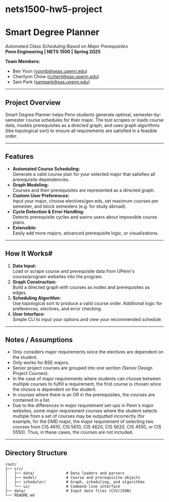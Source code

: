 # nets1500-hw5-project

# Smart Degree Planner

_Automated Class Scheduling Based on Major Prerequisites_  
**Penn Engineering | NETS 1500 | Spring 2025**

**Team Members:**  
- Ben Yoon (yoonb@seas.upenn.edu)  
- Cherilynn Chow (ccheril@sas.upenn.edu)  
- Sam Park (sampark@sas.upenn.edu)

---

## Project Overview

Smart Degree Planner helps Penn students generate optimal, semester-by-semester course schedules for their major. The tool scrapes or loads course data, models prerequisites as a directed graph, and uses graph algorithms (like topological sort) to ensure all requirements are satisfied in a feasible order.

---

## Features

- **Automated Course Scheduling:**  
  Generate a valid course plan for your selected major that satisfies all prerequisite dependencies.
- **Graph Modeling:**  
  Courses and their prerequisites are represented as a directed graph.
- **Custom User Preferences:**  
  Input your major, choose electives/gen eds, set maximum courses per semester, and block semesters (e.g. for study abroad).
- **Cycle Detection & Error Handling:**  
  Detects prerequisite cycles and warns users about impossible course plans.
- **Extensible:**  
  Easily add more majors, advanced prerequisite logic, or visualizations.

---

## How It Works# 

1. **Data Input:**  
   Load or scrape course and prerequisite data from UPenn's course/program websites into the program.
2. **Graph Construction:**  
   Build a directed graph with courses as nodes and prerequisites as edges.
3. **Scheduling Algorithm:**  
   Use topological sort to produce a valid course order. Additional logic for preferences, electives, and error checking.
4. **User Interface:**  
   Simple CLI to input your options and view your recommended schedule.

---

## Notes / Assumptions

- Only considers major requirements since the electives are dependent on the student.
- Only works for BSE majors.
- Senior project courses are grouped into one section (Senior Design Project Courses).
- In the case of major requirements where students can choose between multiple courses to fulfill a requirement, the first course is chosen since the chosce is dependent on the student.
- In courses where there is an OR in the prerequisites, the courses are contained in a list.
- Due to the differences in major requirement set-ups in Penn's major websites, some major requirement courses where the student selects multiple from a set of courses may be outputted incorrectly (for example, for the DMD major, the major requirement of selecting two courses from CIS 4610, CIS 5610, CIS 4620, CIS 5620, CIS 4550, or CIS 5550). Thus, in these cases, the courses are not included.

---

## Directory Structure

```text
root/
├── src/
│   ├── data/              # Data loaders and parsers
│   ├── model/             # Course and prerequisite objects
│   ├── scheduler/         # Graph, scheduling, and algorithms
│   └── ui/                # Command-line interface
├── data/                  # Input data files (CSV/JSON)
└── README.md
```

<!-- TODO: -->

<!-- ---

## Getting Started

1. **Clone the repository:**  
   `git clone <nets1500-hw5-project>`

2. **Compile and run:**  
   - Compile all Java files in `src/`.
   - Run `Main.java` or launch `DegreePlannerUI`.

3. **Use the CLI:**  
   Follow prompts to input your major and preferences, then view your recommended schedule. -->

<!-- TODO: -->

<!-- ---

## Work Breakdown

- **Ben Yoon:**  
  Graph modeling, prerequisite logic, scheduling algorithms (topological sort, load balancing).
- **Cherilynn Chow:**  
  Web scraping & parsing, course data prep.
- **Sam Park:**  
  User interface (CLI), displaying schedules, documentation.

---

## Concepts Used

- **Graph and Graph Algorithms** (prerequisite modeling, topological sort)
- **Information Networks** (web scraping and data processing)

---

## Future Extensions

- Support for multiple majors/minors
- Visualization of prerequisite graphs
- Advanced user preferences (semester blocking, elective planning, etc.)
- Handling of ambiguous or complex prerequisites (AND/OR, corequisites)

---

## Contact

Questions? Email a team member or open an issue on the repository. -->